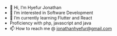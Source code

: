- 👋 Hi, I’m Hyefur Jonathan
- 👀 I’m interested in Software Development
- 🌱 I’m currently learning Flutter and React
- Proficiency with php, javascript and java
- 📫 How to reach me @ jonathanhyefur@gmail.com

<!---
joena1o/joena1o is a ✨ special ✨ repository because its `README.md` (this file) appears on your GitHub profile.
You can click the Preview link to take a look at your changes.
--->
